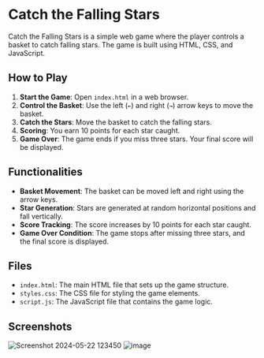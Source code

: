 # Catch the Falling Stars

Catch the Falling Stars is a simple web game where the player controls a basket to catch falling stars. The game is built using HTML, CSS, and JavaScript.

## How to Play

1. **Start the Game**: Open `index.html` in a web browser.
2. **Control the Basket**: Use the left (`←`) and right (`→`) arrow keys to move the basket.
3. **Catch the Stars**: Move the basket to catch the falling stars.
4. **Scoring**: You earn 10 points for each star caught.
5. **Game Over**: The game ends if you miss three stars. Your final score will be displayed.

## Functionalities

- **Basket Movement**: The basket can be moved left and right using the arrow keys.
- **Star Generation**: Stars are generated at random horizontal positions and fall vertically.
- **Score Tracking**: The score increases by 10 points for each star caught.
- **Game Over Condition**: The game stops after missing three stars, and the final score is displayed.

## Files

- `index.html`: The main HTML file that sets up the game structure.
- `styles.css`: The CSS file for styling the game elements.
- `script.js`: The JavaScript file that contains the game logic.

## Screenshots
![Screenshot 2024-05-22 123450](https://github.com/Aditi22Bansal/GameZone/assets/142652964/81b92621-42f5-40b2-af63-0f8cf331ad5f)
![image](https://github.com/Aditi22Bansal/GameZone/assets/142652964/cfc80fa0-abaa-4027-90dc-6d01e32fff4e)

